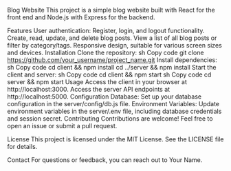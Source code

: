 Blog Website
This project is a simple blog website built with React for the front end and Node.js with Express for the backend.

Features
User authentication: Register, login, and logout functionality.
Create, read, update, and delete blog posts.
View a list of all blog posts or filter by category/tags.
Responsive design, suitable for various screen sizes and devices.
Installation
Clone the repository:
sh
Copy code
git clone https://github.com/your_username/project_name.git
Install dependencies:
sh
Copy code
cd client && npm install
cd ../server && npm install
Start the client and server:
sh
Copy code
cd client && npm start
sh
Copy code
cd server && npm start
Usage
Access the client in your browser at http://localhost:3000.
Access the server API endpoints at http://localhost:5000.
Configuration
Database: Set up your database configuration in the server/config/db.js file.
Environment Variables: Update environment variables in the server/.env file, including database credentials and session secret.
Contributing
Contributions are welcome! Feel free to open an issue or submit a pull request.

License
This project is licensed under the MIT License. See the LICENSE file for details.

Contact
For questions or feedback, you can reach out to Your Name.

